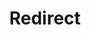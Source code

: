 ﻿---
layout: src/layouts/Redirect.astro
title: Redirect
redirect: https://yamldoc.liuyan.wang/docs/installation/sql-server-database
pubDate:  2023-01-01
navSearch: false
navSitemap: false
navMenu: false
---
